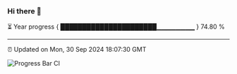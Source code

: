 ### Hi there 👋

⏳ Year progress { ██████████████████████▁▁▁▁▁▁▁▁ } 74.80 %

---

⏰ Updated on Mon, 30 Sep 2024 18:07:30 GMT

![Progress Bar CI](https://github.com/EinsPommes/EinsPommes/blob/main/.github/workflows/main.yml)
